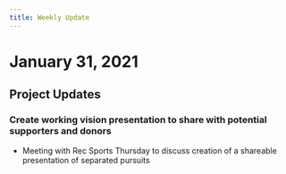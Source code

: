 ```yaml
---
title: Weekly Update
---
```

# January 31, 2021

## Project Updates

### Create working vision presentation to share with potential supporters and donors
- Meeting with Rec Sports Thursday to discuss creation of a shareable presentation of separated pursuits
